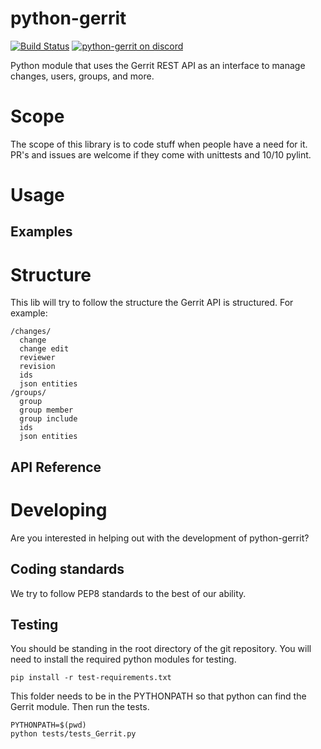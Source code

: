 python-gerrit
=============
[![Build Status](https://travis-ci.org/propyless/python-gerrit.svg?branch=master)](https://travis-ci.org/propyless/python-gerrit)
[![python-gerrit on discord](https://img.shields.io/badge/discord-general@python--gerrit-738bd7.svg?style=flat)](https://discord.gg/012Ch20uOuaAtn5su)

Python module that uses the Gerrit REST API as an interface to manage changes, users, groups, and more.

# Scope
The scope of this library is to code stuff when people have a need for it.
PR's and issues are welcome if they come with unittests and 10/10 pylint.

# Usage

## Examples

# Structure
This lib will try to follow the structure the Gerrit API is structured.
For example:
```
/changes/
  change
  change edit
  reviewer
  revision
  ids
  json entities
/groups/
  group
  group member
  group include
  ids
  json entities
```

## API Reference

# Developing
Are you interested in helping out with the development of python-gerrit?

## Coding standards
We try to follow PEP8 standards to the best of our ability.

## Testing
You should be standing in the root directory of the git repository.
You will need to install the required python modules for testing.

`pip install -r test-requirements.txt`

This folder needs to be in the PYTHONPATH so that python can find the Gerrit module. Then run the tests.
```
PYTHONPATH=$(pwd)
python tests/tests_Gerrit.py
```

